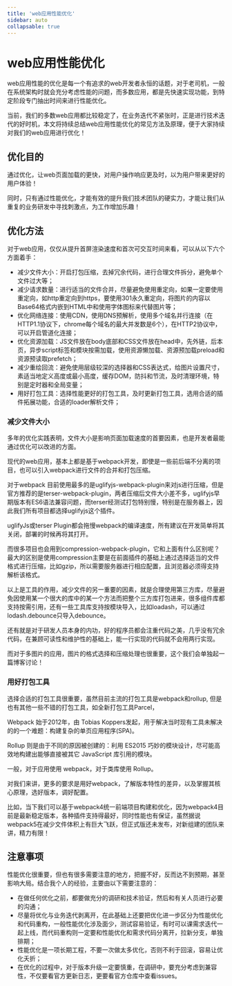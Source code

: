 ```yaml
---
title: 'web应用性能优化'
sidebar: auto
collapsable: true
---
```

# web应用性能优化
web应用性能的优化是每一个有追求的web开发者永恒的话题，对于老司机，一般在系统架构时就会充分考虑性能的问题，而多数应用，都是先快速实现功能，到特定阶段专门抽出时间来进行性能优化。

当前，我们的多数web应用都比较稳定了，在业务迭代不紧张时，正是进行技术迭代的好时机，本文将持续总结web应用性能优化的常见方法及原理，便于大家持续对我们的web应用进行优化！

## 优化目的
通过优化，让web页面加载的更快，对用户操作响应更及时，以为用户带来更好的用户体验！

同时，只有通过性能优化，才能有效的提升我们技术团队的硬实力，才能让我们从重复的业务研发中寻找刺激点，为工作增加乐趣！

## 优化方法
对于web应用，仅仅从提升首屏渲染速度和首次可交互时间来看，可以从以下六个方面着手：
- 减少文件大小：开启打包压缩，去掉冗余代码，进行合理文件拆分，避免单个文件过大等；
- 减少请求数量：进行适当的文件合并，尽量避免使用重定向，如果一定要使用重定向，如http重定向到https，要使用301永久重定向，将图片的内容以Base64格式内嵌到HTML中和使用字体图标来代替图片等；
- 优化网络连接：使用CDN，使用DNS预解析，使用多个域名并行连接（在HTTP1.1协议下，chrome每个域名的最大并发数是6个），在HTTP2协议中，可以开启管道化连接；
- 优化资源加载：JS文件放在body底部和CSS文件放在head中，先外链，后本页，异步script标签和模块按需加载，使用资源懒加载、资源预加载preload和资源预读取prefetch；
- 减少重绘回流：避免使用层级较深的选择器和CSS表达式，给图片设置尺寸，素适当地定义高度或最小高度，缓存DOM，防抖和节流，及时清理环境，特别是定时器和全局变量；
- 用好打包工具：选择性能更好的打包工具，及时更新打包工具，选用合适的插件拓展功能，合适的loader解析文件；

### 减少文件大小
多年的优化实践表明，文件大小是影响页面加载速度的首要因素，也是开发者最能通过优化可以改进的方面。

现代的web应用，基本上都是基于webpack开发，即使是一些前后端不分离的项目，也可以引入webpack进行文件的合并和打包压缩。

对于webpack 目前使用最多的是uglifyjs-webpack-plugin来对js进行压缩，但是官方推荐的是terser-webpack-plugin，两者压缩后文件大小差不多，uglifyjs早期版本有ES6语法兼容问题，而terser经测试打包特别慢，特别是在服务器上，因此我们所有项目都选择uglifyjs这个插件。

uglifyJs或terser Plugin都会拖慢webpack的编译速度，所有建议在开发简单将其关闭，部署的时候再将其打开。

而很多项目也会用到compression-webpack-plugin，它和上面有什么区别呢？最大的区别是使用compression主要是在前面插件的基础上通过选择适当的文件格式进行压缩，比如gzip，所以需要服务器进行相应配置，且浏览器必须得支持解析该格式。

以上是工具的作用，减少文件的另一重要的因素，就是合理使用第三方库，尽量避免因使用某一个很大的库中的某一个方法而把整个三方库打包进来，很多组件库都支持按需引用，还有一些工具库支持按模块导入，比如loadash，可以通过lodash.debounce只导入debounce。

还有就是对于研发人员本身的内功，好的程序员都会注重代码之美，几乎没有冗余代码，在兼顾可读性和维护性的基础上，能一行实现的代码就不会用两行实现。

而对于多图片的应用，图片的格式选择和压缩处理也很重要，这个我们会单独起一篇博客讨论！

### 用好打包工具
选择合适的打包工具很重要，虽然目前主流的打包工具是webpack和rollup, 但是也有其他一些不错的打包工具，如全新打包工具Parcel，

Webpack 始于2012年，由 Tobias Koppers发起，用于解决当时现有工具未解决的的一个难题：构建复杂的单页应用程序(SPA)。

Rollup 则是由于不同的原因被创建的：利用 ES2015 巧妙的模块设计，尽可能高效地构建出能够直接被其它 JavaScript 库引用的模块。

一般，对于应用使用 webpack，对于类库使用 Rollup。

对我们来讲，更多的要求是用好webpack，了解版本特性的差异，以及掌握其核心原理，选好版本，调好配置。

比如，当下我们可以基于webpack4统一前端项目构建和优化，因为webpack4目前是最新稳定版本，各种插件支持得最好，同时性能也有保证，虽然据说webpack5在减少文件体积上有巨大飞跃，但正式版还未发布，对新组建的团队来讲，精力有限！

## 注意事项
性能优化很重要，但也有很多需要注意的地方，把握不好，反而达不到预期，甚至影响大局。结合我个人的经验，主要由以下需要注意的：
- 在做任何优化之前，都要做充分的调研和技术验证，然后和有关人员进行必要的沟通；
- 尽量将优化与业务迭代剥离开，在此基础上还要把优化进一步区分为性能优化和代码重构，一般性能优化涉及面少，测试容易验证，有时可以课需求迭代一起上线，而代码重构则一定要和性能优化和需求代码分离开，拉新分支，单独排期；
- 性能优化是一项长期工程，不要一次做太多优化，否则不利于回滚，容易让优化夭折；
- 在优化的过程中，对于版本升级一定要慎重，在调研中，要充分考虑到兼容性，不仅要看官方更新日志，更要看官方仓库中查看issues。